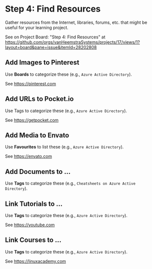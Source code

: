 # Step 4: Find Resources

Gather resources from the Internet, libraries, forums, etc. that might be useful for your learning project.

See on Project Board: "Step 4: Find Resources" at https://github.com/orgs/vanHeemstraSystems/projects/17/views/1?layout=board&pane=issue&itemId=28202808

## Add Images to Pinterest

Use **Boards** to categorize these (e.g., ```Azure Active Directory```).

See https://pinterest.com

## Add URLs to Pocket.io

Use Tags to categorize these (e.g., ```Azure Active Directory```).

See https://getpocket.com

## Add Media to Envato

Use **Favourites** to list these (e.g., ```Azure Active Directory```).

See https://envato.com

## Add Documents to ...

Use **Tags** to categorize these (e.g., ```Cheatsheets on Azure Active Directory```).

## Link Tutorials to ...

Use **Tags** to categorize these (e.g., ```Azure Active Directory```).

See https://youtube.com

## Link Courses to ...

Use **Tags** to categorize these (e.g., ```Azure Active Directory```).

See https://linuxacademy.com
